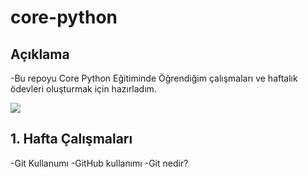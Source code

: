 # core-python

## Açıklama
-Bu repoyu Core Python Eğitiminde Öğrendiğim çalışmaları ve haftalık ödevleri oluşturmak için hazırladım.

<img src= "https://www.google.com/url?sa=i&url=https%3A%2F%2Fyetkingencler.com%2Fbasvuru%2F&psig=AOvVaw3B_ATmoYFDN38XVALmtZI0&ust=1716317255634000&source=images&cd=vfe&opi=89978449&ved=0CBIQjRxqFwoTCMiVtZTynIYDFQAAAAAdAAAAABAE">

## 1. Hafta Çalışmaları
-Git Kullanumı
-GitHub kullanımı
-Git nedir?
